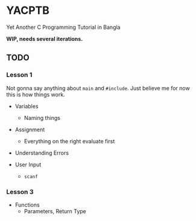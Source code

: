 # YACPTB
Yet Another C Programming Tutorial in Bangla

**WIP, needs several iterations.**

## TODO

### Lesson 1

Not gonna say anything about `main` and `#include`. Just believe me for now this is how things work.

- Variables
    - Naming things

- Assignment
    - Everything on the right evaluate first

- Understanding Errors

- User Input
    - `scanf`


### Lesson 3

- Functions
    - Parameters, Return Type